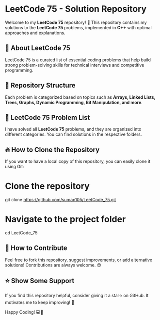 # LeetCode 75 - Solution Repository

Welcome to my **LeetCode 75** repository! 🚀 This repository contains my solutions to the **LeetCode 75** problems, implemented in **C++** with optimal approaches and explanations.

## 📝 About LeetCode 75
LeetCode 75 is a curated list of essential coding problems that help build strong problem-solving skills for technical interviews and competitive programming.

## 📌 Repository Structure
Each problem is categorized based on topics such as **Arrays, Linked Lists, Trees, Graphs, Dynamic Programming, Bit Manipulation, and more**.


## 📂 LeetCode 75 Problem List

I have solved all **LeetCode 75** problems, and they are organized into different categories. You can find solutions in the respective folders.

## 🔥 How to Clone the Repository

If you want to have a local copy of this repository, you can easily clone it using Git:


# Clone the repository
git clone https://github.com/suman105/LeetCode_75.git

# Navigate to the project folder
cd LeetCode_75

## 📌 How to Contribute
Feel free to fork this repository, suggest improvements, or add alternative solutions! Contributions are always welcome. 😊

## ⭐ Show Some Support
If you find this repository helpful, consider giving it a star⭐ on GitHub. It motivates me to keep improving! 🚀

Happy Coding! 💻🎯
